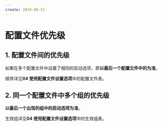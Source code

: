 ```yaml
---
create: 2024-08-31
---
```

# 配置文件优先级

## 1. 配置文件间的优先级

如果在多个配置文件中设置了相同的启动选项，那**以最后一个配置文件中的为准**。

顺序详见**04 使用配置文件设置选项**中的配置文件表。

## 2. 同一个配置文件中多个组的优先级

**以最后一个出现的组中的启动选项为准**。

生效组详见**04 使用配置文件设置选项**中的生效组表。

